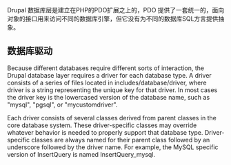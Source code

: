 Drupal 数据库层是建立在PHP的PDO扩展之上的，PDO 提供了一套统一的，面向对象的接口用来访问不同的数据库引擎，但它没有为不同的数据库SQL方言提供抽象。

## 数据库驱动

Because different databases require different sorts of interaction, the Drupal database layer requires a driver for each database type. A driver consists of a series of files located in includes/database/driver, where driver is a string representing the unique key for that driver. In most cases the driver key is the lowercased version of the database name, such as "mysql", "pgsql", or "mycustomdriver".

Each driver consists of several classes derived from parent classes in the core database system. These driver-specific classes may override whatever behavior is needed to properly support that database type. Driver-specific classes are always named for their parent class followed by an underscore followed by the driver name. For example, the MySQL specific version of InsertQuery is named InsertQuery_mysql.
